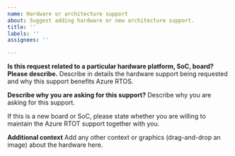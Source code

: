 ```yaml
---
name: Hardware or architecture support
about: Suggest adding hardware or new architecture support.
title: ''
labels: ''
assignees: ''

---
```


**Is this request related to a particular hardware platform, SoC, board? Please describe.**
Describe in details the hardware support being requested and why this support benefits Azure RTOS.

**Describe why you are asking for this support?**
Describe why you are asking for this support.

If this is a new board or SoC, please state whether you are willing to maintain the Azure RTOT support together with you.

**Additional context**
Add any other context or graphics (drag-and-drop an image) about the hardware here.
